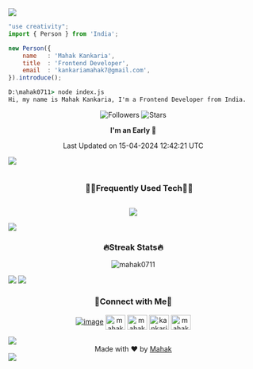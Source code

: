 <!--x axis divider-->
<img src="/assets/images/horizontal-divider-gradient.gif">

<picture> 
<a href="https://media.giphy.com/media/SWoSkN6DxTszqIKEqv/giphy.gif" alt="Developer">

</a>
</picture>

```js
"use creativity";
import { Person } from 'India';

new Person({
    name   : 'Mahak Kankaria',
    title  : 'Frontend Developer',
    email  : 'kankariamahak7@gmail.com',
}).introduce();
```

```cmd
D:\mahak0711> node index.js
Hi, my name is Mahak Kankaria, I'm a Frontend Developer from India.
```

<div align="center">
    
![Followers](https://img.shields.io/github/followers/mahak0711?label=Followers) 
![Stars](https://img.shields.io/github/stars/mahak0711?label=Stars)

<!--START_SECTION:waka-->
**I'm an Early 🐤** 



 Last Updated on 15-04-2024 12:42:21 UTC
<!--END_SECTION:waka-->
  
</div>

<!--x axis divider-->
<img src="/assets/images/horizontal-divider-gradient.gif">

<!--h1 without bottom border-->
<div id="user-content-toc">
  <ul align="center">
    <summary><h3 style="display: inline-block">🧑‍💻Frequently Used Tech🧑‍💻</h3></summary>
  </ul>
</div>
<!--tech stack icons-->
<p align="center">
<a href="https://skillicons.dev">
<img src="https://skillicons.dev/icons?i=js,tailwindcss,react,postgresql,nodejs,express,mysql,git,figma,vite,typescript&perline=6" />
</a>
</p>

<!--x axis divider-->
<img src="/assets/images/horizontal-divider-gradient.gif">

<h3 align="center">🔥Streak Stats🔥</h3>

<!-- custom streak stats: https://git.io/streak-stats -->
<p align="center"><img src="https://streak-stats.demolab.com?user=mahak0711&hide_border=true&type=png" alt="mahak0711" /></p>

<!--x axis divider-->
<img src="/assets/images/horizontal-divider-gradient.gif">

<!--<h3 align="center">⭐My Favorite Repo⭐</h3>

<div>
  <p align="center">
	<a href="https://github.com/mahak0711/Ctrl-Alt-Del">
      		<img src="https://github-readme-stats.vercel.app/api/pin/?username=Deri-Kurniawan&repo=windows-11-os&theme=transparent" alt="GitHub Stats" />
    	</a>
	    <a href="https://github.com/mahak0711/flexstart-main">
      		<img src="https://github-readme-stats.vercel.app/api/pin/?username=Deri-Kurniawan&repo=3d-portfolio&theme=transparent" alt="GitHub Stats" />
    	</a>
    
</div>

<!--x axis divider-->
<img src="/assets/images/horizontal-divider-gradient.gif">

<!-- Connect with me -->
<h3 align="center">🤝Connect with Me🤝</h3>
<div align="center">

[![image](https://img.shields.io/badge/LinkedIn-0077B5?style=for-the-badge&logo=linkedin&logoColor=white)](https://www.linkedin.com/in/mahak-kankaria-9252a324a/)
<a href="https://twitter.com/mahakkk07" target="blank"><img align="center" src="https://raw.githubusercontent.com/rahuldkjain/github-profile-readme-generator/master/src/images/icons/Social/twitter.svg" alt="mahakkk07" height="30" width="40" /></a>
<a href="https://linkedin.com/in/mahak-kankaria" target="blank"><img align="center" src="https://raw.githubusercontent.com/rahuldkjain/github-profile-readme-generator/master/src/images/icons/Social/linked-in-alt.svg" alt="mahak-kankaria" height="30" width="40" /></a>
<a href="https://www.hackerrank.com/kankariamahak7" target="blank"><img align="center" src="https://raw.githubusercontent.com/rahuldkjain/github-profile-readme-generator/master/src/images/icons/Social/hackerrank.svg" alt="kankariamahak7" height="30" width="40" /></a>
<a href="https://www.leetcode.com/mahak0711" target="blank"><img align="center" src="https://raw.githubusercontent.com/rahuldkjain/github-profile-readme-generator/master/src/images/icons/Social/leet-code.svg" alt="mahak0711" height="30" width="40" /></a>
</p>
  
</div>


<!--x axis divider-->
<img src="/assets/images/horizontal-divider-gradient.gif">

<div align="center">
    Made with ❤️ by <a href="https://github.com/mahak0711" target="_blank">Mahak</a>
</div>

<!--x axis divider-->
<img src="/assets/images/horizontal-divider-gradient.gif">
